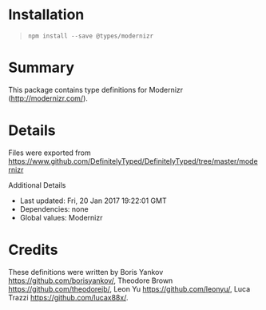 # Installation
> `npm install --save @types/modernizr`

# Summary
This package contains type definitions for Modernizr (http://modernizr.com/).

# Details
Files were exported from https://www.github.com/DefinitelyTyped/DefinitelyTyped/tree/master/modernizr

Additional Details
 * Last updated: Fri, 20 Jan 2017 19:22:01 GMT
 * Dependencies: none
 * Global values: Modernizr

# Credits
These definitions were written by Boris Yankov <https://github.com/borisyankov/>, Theodore Brown <https://github.com/theodorejb/>, Leon Yu <https://github.com/leonyu/>, Luca Trazzi <https://github.com/lucax88x/>.
